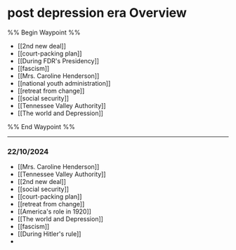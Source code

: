 # post depression era Overview

%% Begin Waypoint %%
- [[2nd new deal]]
- [[court-packing plan]]
- [[During FDR's Presidency]]
- [[fascism]]
- [[Mrs. Caroline Henderson]]
- [[national youth administration]]
- [[retreat from change]]
- [[social security]]
- [[Tennessee Valley Authority]]
- [[The world and Depression]]

%% End Waypoint %%
___
### 22/10/2024
 - [[Mrs. Caroline Henderson]]
 - [[Tennessee Valley Authority]]
 - [[2nd new deal]]
 - [[social security]]
 - [[court-packing plan]]
 - [[retreat from change]]
 - [[America's role in 1920]]
 - [[The world and Depression]]
 - [[fascism]]
 - [[During Hitler's rule]]
 - 
